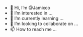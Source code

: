 - 👋 Hi, I’m @Jamixco
- 👀 I’m interested in ...
- 🌱 I’m currently learning ...
- 💞️ I’m looking to collaborate on ...
- 📫 How to reach me ...

<!---
Jamixco/Jamixco is a ✨ special ✨ repository because its `README.md` (this file) appears on your GitHub profile.
You can click the Preview link to take a look at your changes.
--->
